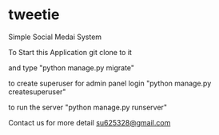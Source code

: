 # tweetie
Simple Social Medai System

To Start this Application
git clone to it

and type 
"python manage.py migrate"

to create superuser for admin panel login
"python manage.py createsuperuser"

to run the server
"python manage.py runserver"

Contact us for more detail su625328@gmail.com
